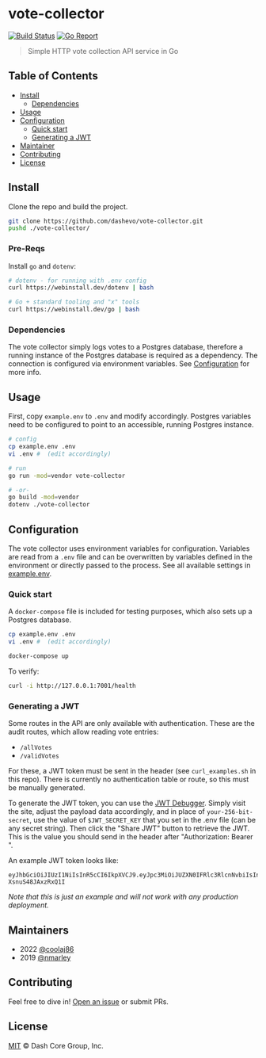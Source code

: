 # vote-collector

[![Build Status](https://travis-ci.com/dashevo/vote-collector.svg?branch=master)](https://travis-ci.com/dashevo/vote-collector)
[![Go Report](https://goreportcard.com/badge/github.com/dashevo/vote-collector)](https://goreportcard.com/badge/github.com/dashevo/vote-collector)

> Simple HTTP vote collection API service in Go

## Table of Contents

-   [Install](#install)
    -   [Dependencies](#dependencies)
-   [Usage](#usage)
-   [Configuration](#configuration)
    -   [Quick start](#quick-start)
    -   [Generating a JWT](#generating-a-jwt)
-   [Maintainer](#maintainer)
-   [Contributing](#contributing)
-   [License](#license)

## Install

Clone the repo and build the project.

```sh
git clone https://github.com/dashevo/vote-collector.git
pushd ./vote-collector/
```

### Pre-Reqs

Install `go` and `dotenv`:

```sh
# dotenv - for running with .env config
curl https://webinstall.dev/dotenv | bash

# Go + standard tooling and "x" tools
curl https://webinstall.dev/go | bash
```

### Dependencies

The vote collector simply logs votes to a Postgres database, therefore a running instance of the Postgres database is required as a dependency. The connection is configured via environment variables. See [Configuration](#configuration) for more info.

## Usage

First, copy `example.env` to `.env` and modify accordingly. Postgres variables need to be configured to point to an accessible, running Postgres instance.

```sh
# config
cp example.env .env
vi .env #  (edit accordingly)

# run
go run -mod=vendor vote-collector

# -or-
go build -mod=vendor
dotenv ./vote-collector
```

## Configuration

The vote collector uses environment variables for configuration. Variables are read from a `.env` file and can be overwritten by variables defined in the environment or directly passed to the process. See all available settings in [example.env](example.env).

### Quick start

A `docker-compose` file is included for testing purposes, which also sets up a Postgres database.

```sh
cp example.env .env
vi .env #  (edit accordingly)

docker-compose up
```

To verify:

```sh
curl -i http://127.0.0.1:7001/health
```

### Generating a JWT

Some routes in the API are only available with authentication. These are the audit routes, which allow reading vote entries:

-   `/allVotes`
-   `/validVotes`

For these, a JWT token must be sent in the header (see `curl_examples.sh` in this repo). There is currently no authentication table or route, so this must be manually generated.

To generate the JWT token, you can use the [JWT Debugger](https://jwt.io/#debugger-io). Simply visit the site, adjust the payload data accordingly, and in place of `your-256-bit-secret`, use the value of `$JWT_SECRET_KEY` that you set in the .env file (can be any secret string). Then click the "Share JWT" button to retrieve the JWT. This is the value you should send in the header after "Authorization: Bearer ".

An example JWT token looks like:

```jwt
eyJhbGciOiJIUzI1NiIsInR5cCI6IkpXVCJ9.eyJpc3MiOiJUZXN0IFRlc3RlcnNvbiIsInN1YiI6IkpvaG4gRG9udXQiLCJpYXQiOjE1NTE0NjYyMjN9.Z03u0ZogZZ4W2C9E7FgisQxWqp-XsnuS48JAxzRxQ1I
```

_Note that this is just an example and will not work with any production deployment._

## Maintainers

-   2022 [@coolaj86](https://github.com/coolaj86)
-   2019 [@nmarley](https://github.com/nmarley)

## Contributing

Feel free to dive in! [Open an issue](https://github.com/dashevo/vote-collector/issues/new) or submit PRs.

## License

[MIT](LICENSE) &copy; Dash Core Group, Inc.
